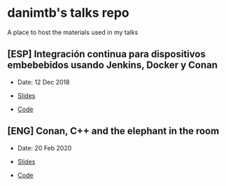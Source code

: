 # danimtb's talks repo

A place to host the materials used in my talks

## [ESP] Integración continua para dispositivos embebebidos usando Jenkins, Docker y Conan

- Date: 12 Dec 2018

- [Slides](http://htmlpreview.github.io/?https://github.com/danimtb/talks/blob/master/131218_JenkinsDockerConan/JenkinsDockerConan.html)

- [Code](https://github.com/danimtb/ci_iot)

## [ENG] Conan, C++ and the elephant in the room

- Date: 20 Feb 2020

- [Slides](http://htmlpreview.github.io/?https://github.com/danimtb/talks/blob/master/200220_ConanCppElephant/ConanCppElephant.html)

- [Code](https://github.com/danimtb/talks/blob/master/200220_ConanCppElephant/examples)